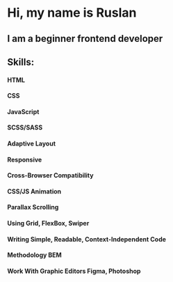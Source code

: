 # Hi, my name is Ruslan
##   I am a beginner frontend developer 



## Skills: 
#### HTML
#### CSS
#### JavaScript
#### SCSS/SASS
#### Adaptive Layout
#### Responsive
#### Cross-Browser Compatibility
#### CSS/JS Animation
#### Parallax Scrolling
#### Using Grid, FlexBox, Swiper
#### Writing Simple, Readable, Context-Independent Code
#### Methodology BEM
#### Work With Graphic Editors Figma, Photoshop






